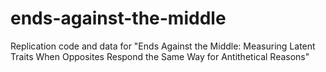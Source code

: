 # ends-against-the-middle
Replication code and data for "Ends Against the Middle: Measuring Latent Traits When Opposites Respond the Same  Way for Antithetical Reasons"
